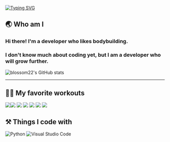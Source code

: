 [![Typing SVG](https://readme-typing-svg.demolab.com?font=Fira+Code&weight=500&pause=1000&center=true&vCenter=true&width=435&lines=%E2%98%85+Welcome+to+my+page+%E2%98%85)](https://git.io/typing-svg)

## 🌏 Who am I
### Hi there! I'm a developer who likes bodybuilding.
### I don't know much about coding yet, but I am a developer who will grow further.
![blossom22's GitHub stats](https://github-readme-stats.vercel.app/api?username=blossom22&show_icons=true&theme=algolia)
* * *

## 🏋️‍♂️ My favorite workouts
<img src="https://img.shields.io/badge/Lat_pulldown-E34F26?style=for-the-badge&logo=Lat_pulldown&logoColor=white"><img src="https://img.shields.io/badge/Mts_Row-E34F26?style=for-the-badge&logo=Mts_Row&logoColor=white">
<img src="https://img.shields.io/badge/Deadlift-E34F26?style=for-the-badge&logo=Deadlift&logoColor=white">
<img src="https://img.shields.io/badge/Squat-1572B6?style=for-the-badge&logo=Squat&logoColor=white">
<img src="https://img.shields.io/badge/Linear_leg_press-1572B6?style=for-the-badge&logo=Linear_leg_press&logoColor=white">
<img src="https://img.shields.io/badge/Lateral_raise-003545?style=for-the-badge&logo=Lateral_raise&logoColor=white">
<img src="https://img.shields.io/badge/Shoulder_press-003545?style=for-the-badge&logo=Shoulder_press&logoColor=white">

## ⚒ Things I code with 
![Python](https://img.shields.io/badge/python-3670A0?style=for-the-badge&logo=python&logoColor=ffdd54)
![Visual Studio Code](https://img.shields.io/badge/Visual%20Studio%20Code-0078d7.svg?style=for-the-badge&logo=visual-studio-code&logoColor=white)



